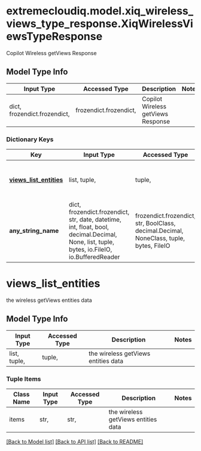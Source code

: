 # extremecloudiq.model.xiq_wireless_views_type_response.XiqWirelessViewsTypeResponse

Copilot Wireless getViews Response

## Model Type Info
Input Type | Accessed Type | Description | Notes
------------ | ------------- | ------------- | -------------
dict, frozendict.frozendict,  | frozendict.frozendict,  | Copilot Wireless getViews Response | 

### Dictionary Keys
Key | Input Type | Accessed Type | Description | Notes
------------ | ------------- | ------------- | ------------- | -------------
**[views_list_entities](#views_list_entities)** | list, tuple,  | tuple,  | the wireless getViews entities data | [optional] 
**any_string_name** | dict, frozendict.frozendict, str, date, datetime, int, float, bool, decimal.Decimal, None, list, tuple, bytes, io.FileIO, io.BufferedReader | frozendict.frozendict, str, BoolClass, decimal.Decimal, NoneClass, tuple, bytes, FileIO | any string name can be used but the value must be the correct type | [optional]

# views_list_entities

the wireless getViews entities data

## Model Type Info
Input Type | Accessed Type | Description | Notes
------------ | ------------- | ------------- | -------------
list, tuple,  | tuple,  | the wireless getViews entities data | 

### Tuple Items
Class Name | Input Type | Accessed Type | Description | Notes
------------- | ------------- | ------------- | ------------- | -------------
items | str,  | str,  | the wireless getViews entities data | 

[[Back to Model list]](../../README.md#documentation-for-models) [[Back to API list]](../../README.md#documentation-for-api-endpoints) [[Back to README]](../../README.md)

